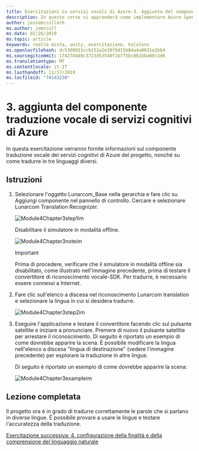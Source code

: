 ```yaml
---
title: Esercitazioni su servizi vocali di Azure-3. Aggiunta del componente traduzione vocale di servizi cognitivi di Azure
description: In questo corso si apprenderà come implementare Azure Speech SDK in un'applicazione di realtà mista.
author: jessemcculloch
ms.author: jemccull
ms.date: 02/26/2019
ms.topic: article
keywords: realtà mista, unity, esercitazione, hololens
ms.openlocfilehash: dc5300b51ccb151a2e38f9d15b84a4a9031e2bb4
ms.sourcegitcommit: 17427d4d8c3723d53540f1b7f5bc061bba08c1d6
ms.translationtype: MT
ms.contentlocale: it-IT
ms.lasthandoff: 11/17/2019
ms.locfileid: "74143230"
---
```

# <a name="3-adding-the-azure-cognitive-services-speech-translation-component"></a>3. aggiunta del componente traduzione vocale di servizi cognitivi di Azure

In questa esercitazione verranno fornite informazioni sul componente traduzione vocale dei servizi cognitivi di Azure del progetto, nonché su come tradurre in tre linguaggi diversi.

## <a name="instructions"></a>Istruzioni

1. Selezionare l'oggetto Lunarcom_Base nella gerarchia e fare clic su Aggiungi componente nel pannello di controllo. Cercare e selezionare Lunarcom Translation Recognizer.

    ![Module4Chapter3step1im](images/module4chapter3step1im.PNG)

    Disabilitare il simulatore in modalità offline.

    ![Module4Chapter3noteim](images/module4chapter3noteim.PNG)

    >[!IMPORTANT]
    >Prima di procedere, verificare che il simulatore in modalità offline sia disabilitato, come illustrato nell'immagine precedente, prima di testare il convertitore di riconoscimento vocale-SDK. Per tradurre, è necessario essere connessi a Internet.

2. Fare clic sull'elenco a discesa nel riconoscimento Lunarcom translation e selezionare la lingua in cui si desidera tradurre.

    ![Module4Chapter3step2im](images/module4chapter3step2im.PNG)

3. Eseguire l'applicazione e testare il convertitore facendo clic sul pulsante satellite e iniziare a pronunciare. Premere di nuovo il pulsante satellite per arrestare il riconoscimento. Di seguito è riportato un esempio di come dovrebbe apparire la scena. È possibile modificare la lingua nell'elenco a discesa "lingua di destinazione" (vedere l'immagine precedente) per esplorare la traduzione in altre lingue.

    Di seguito è riportato un esempio di come dovrebbe apparire la scena:

    ![Module4Chapter3exampleim](images/module4chapter3exampleim.PNG)

## <a name="congratulations"></a>Lezione completata

Il progetto ora è in grado di tradurre correttamente le parole che si parlano in diverse lingue. È possibile provare a usare le lingue e testare l'accuratezza della traduzione.

[Esercitazione successiva: 4. configurazione della finalità e della comprensione del linguaggio naturale](mrlearning-speechSDK-ch4.md)
